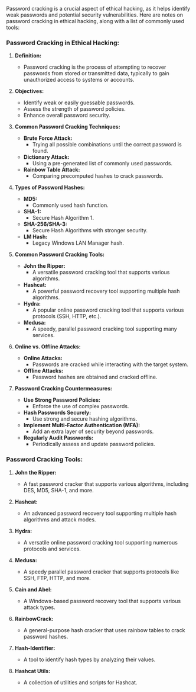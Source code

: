 Password cracking is a crucial aspect of ethical hacking, as it helps identify weak passwords and potential security vulnerabilities. Here are notes on password cracking in ethical hacking, along with a list of commonly used tools:

### Password Cracking in Ethical Hacking:

1. **Definition:**
   - Password cracking is the process of attempting to recover passwords from stored or transmitted data, typically to gain unauthorized access to systems or accounts.

2. **Objectives:**
   - Identify weak or easily guessable passwords.
   - Assess the strength of password policies.
   - Enhance overall password security.

3. **Common Password Cracking Techniques:**
   - **Brute Force Attack:**
     - Trying all possible combinations until the correct password is found.
   - **Dictionary Attack:**
     - Using a pre-generated list of commonly used passwords.
   - **Rainbow Table Attack:**
     - Comparing precomputed hashes to crack passwords.

4. **Types of Password Hashes:**
   - **MD5:**
     - Commonly used hash function.
   - **SHA-1:**
     - Secure Hash Algorithm 1.
   - **SHA-256/SHA-3:**
     - Secure Hash Algorithms with stronger security.
   - **LM Hash:**
     - Legacy Windows LAN Manager hash.

5. **Common Password Cracking Tools:**
   - **John the Ripper:**
     - A versatile password cracking tool that supports various algorithms.
   - **Hashcat:**
     - A powerful password recovery tool supporting multiple hash algorithms.
   - **Hydra:**
     - A popular online password cracking tool that supports various protocols (SSH, HTTP, etc.).
   - **Medusa:**
     - A speedy, parallel password cracking tool supporting many services.

6. **Online vs. Offline Attacks:**
   - **Online Attacks:**
     - Passwords are cracked while interacting with the target system.
   - **Offline Attacks:**
     - Password hashes are obtained and cracked offline.

7. **Password Cracking Countermeasures:**
   - **Use Strong Password Policies:**
     - Enforce the use of complex passwords.
   - **Hash Passwords Securely:**
     - Use strong and secure hashing algorithms.
   - **Implement Multi-Factor Authentication (MFA):**
     - Add an extra layer of security beyond passwords.
   - **Regularly Audit Passwords:**
     - Periodically assess and update password policies.

### Password Cracking Tools:

1. **John the Ripper:**
   - A fast password cracker that supports various algorithms, including DES, MD5, SHA-1, and more.

2. **Hashcat:**
   - An advanced password recovery tool supporting multiple hash algorithms and attack modes.

3. **Hydra:**
   - A versatile online password cracking tool supporting numerous protocols and services.

4. **Medusa:**
   - A speedy parallel password cracker that supports protocols like SSH, FTP, HTTP, and more.

5. **Cain and Abel:**
   - A Windows-based password recovery tool that supports various attack types.

6. **RainbowCrack:**
   - A general-purpose hash cracker that uses rainbow tables to crack password hashes.

7. **Hash-Identifier:**
   - A tool to identify hash types by analyzing their values.

8. **Hashcat Utils:**
   - A collection of utilities and scripts for Hashcat.


